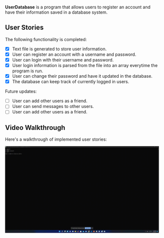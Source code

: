 **UserDatabase** is a program that allows users to register an account and have their information saved in a database system.

## User Stories

The following functionality is completed:

- [x] Text file is generated to store user information.
- [x] User can register an account with a username and password.
- [x] User can login with their username and password.
- [x] User login information is parsed from the file into an array everytime the program is run.
- [x] User can change their password and have it updated in the database.
- [x] The database can keep track of currently logged in users.

Future updates:
- [ ] User can add other users as a friend.
- [ ] User can send messages to other users.
- [ ] User can add other users as a friend.

## Video Walkthrough

Here's a walkthrough of implemented user stories:

<img src='https://github.com/Kirazuto7/UserDatabase/blob/master/UserDatabase.gif' title='Video Walkthrough' width='700' alt='Video Walkthrough' />
